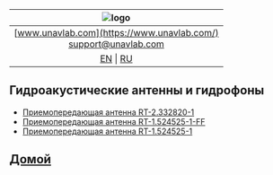 
| ![logo](https://ucnl.github.io/documentation/sm_logo.png) |
| :---: |
| [www.unavlab.com](https://www.unavlab.com/) <br/> [support@unavlab.com](mailto:support@unavlab.com) |
| [EN](underwater_acoustic_antennas_en.md) \| [RU](underwater_acoustic_antennas_ru.md) |

## Гидроакустические антенны и гидрофоны
* [Приемопередающая антенна RT-2.332820-1](/Docs/RU/Antennas/RT-2.332820-1_specification_ru.pdf)
* [Приемопередающая антенна RT-1.524525-1-FF](/Docs/RU/Antennas/RT-1.524525-1-FF_specification_ru.pdf)
* [Приемопередающая антенна  RT-1.524525-1](/documentation/RU/Transducers/RT-1.524525-1_specification_ru.md)

## [Домой](README_RU.md)
